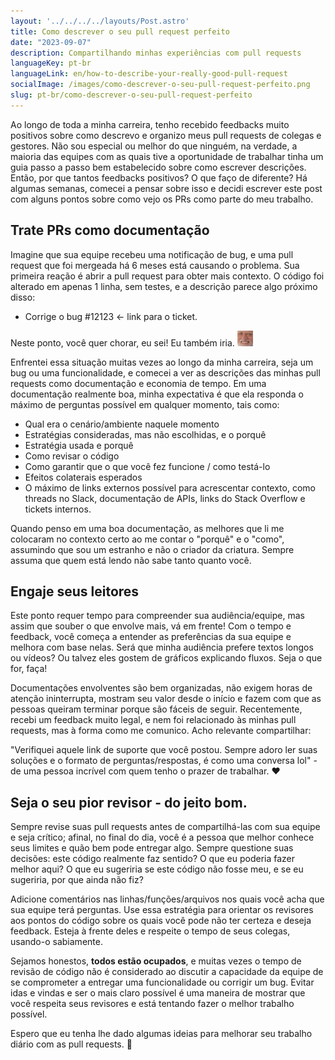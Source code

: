 ```yaml
---
layout: '../../../../layouts/Post.astro'
title: Como descrever o seu pull request perfeito
date: "2023-09-07"
description: Compartilhando minhas experiências com pull requests
languageKey: pt-br
languageLink: en/how-to-describe-your-really-good-pull-request
socialImage: /images/como-descrever-o-seu-pull-request-perfeito.png
slug: pt-br/como-descrever-o-seu-pull-request-perfeito
---
```


Ao longo de toda a minha carreira, tenho recebido feedbacks muito positivos sobre como descrevo e organizo meus pull requests de colegas e gestores. Não sou especial ou melhor do que ninguém, na verdade, a maioria das equipes com as quais tive a oportunidade de trabalhar tinha um guia passo a passo bem estabelecido sobre como escrever descrições. Então, por que tantos feedbacks positivos? O que faço de diferente? Há algumas semanas, comecei a pensar sobre isso e decidi escrever este post com alguns pontos sobre como vejo os PRs como parte do meu trabalho.

<h2 class="subtitle--separator">Trate PRs como documentação</h2>

Imagine que sua equipe recebeu uma notificação de bug, e uma pull request que foi mergeada há 6 meses está causando o problema. Sua primeira reação é abrir a pull request para obter mais contexto. O código foi alterado em apenas 1 linha, sem testes, e a descrição parece algo próximo disso:

- Corrige o bug #12123 <- link para o ticket.

Neste ponto, você quer chorar, eu sei! Eu também iria. <img src="/images/how-to-describe-your-really-good-pr/hide-the-pain.jpeg" alt="meme do escondendo a dor" style="display: inline-block; width: 25px;" />

Enfrentei essa situação muitas vezes ao longo da minha carreira, seja um bug ou uma funcionalidade, e comecei a ver as descrições das minhas pull requests como documentação e economia de tempo. Em uma documentação realmente boa, minha expectativa é que ela responda o máximo de perguntas possível em qualquer momento, tais como:

- Qual era o cenário/ambiente naquele momento
- Estratégias consideradas, mas não escolhidas, e o porquê
- Estratégia usada e porquê
- Como revisar o código
- Como garantir que o que você fez funcione / como testá-lo
- Efeitos colaterais esperados
- O máximo de links externos possível para acrescentar contexto, como threads no Slack, documentação de APIs, links do Stack Overflow e tickets internos.

Quando penso em uma boa documentação, as melhores que li me colocaram no contexto certo ao me contar o "porquê" e o "como", assumindo que sou um estranho e não o criador da criatura. Sempre assuma que quem está lendo não sabe tanto quanto você.

<h2>Engaje seus leitores</h2>

Este ponto requer tempo para compreender sua audiência/equipe, mas assim que souber o que envolve mais, vá em frente! Com o tempo e feedback, você começa a entender as preferências da sua equipe e melhora com base nelas. Será que minha audiência prefere textos longos ou vídeos? Ou talvez eles gostem de gráficos explicando fluxos. Seja o que for, faça!

Documentações envolventes são bem organizadas, não exigem horas de atenção ininterrupta, mostram seu valor desde o início e fazem com que as pessoas queiram terminar porque são fáceis de seguir. Recentemente, recebi um feedback muito legal, e nem foi relacionado às minhas pull requests, mas à forma como me comunico. Acho relevante compartilhar:

"Verifiquei aquele link de suporte que você postou. Sempre adoro ler suas soluções e o formato de perguntas/respostas, é como uma conversa lol" - de uma pessoa incrível com quem tenho o prazer de trabalhar. ❤️

<h2>Seja o seu pior revisor - do jeito bom.</h2>

Sempre revise suas pull requests antes de compartilhá-las com sua equipe e seja crítico; afinal, no final do dia, você é a pessoa que melhor conhece seus limites e quão bem pode entregar algo. Sempre questione suas decisões: este código realmente faz sentido? O que eu poderia fazer melhor aqui? O que eu sugeriria se este código não fosse meu, e se eu sugeriria, por que ainda não fiz?

Adicione comentários nas linhas/funções/arquivos nos quais você acha que sua equipe terá perguntas. Use essa estratégia para orientar os revisores aos pontos do código sobre os quais você pode não ter certeza e deseja feedback. Esteja à frente deles e respeite o tempo de seus colegas, usando-o sabiamente.

Sejamos honestos, <b>todos estão ocupados</b>, e muitas vezes o tempo de revisão de código não é considerado ao discutir a capacidade da equipe de se comprometer a entregar uma funcionalidade ou corrigir um bug. Evitar idas e vindas e ser o mais claro possível é uma maneira de mostrar que você respeita seus revisores e está tentando fazer o melhor trabalho possível.

Espero que eu tenha lhe dado algumas ideias para melhorar seu trabalho diário com as pull requests. 👋